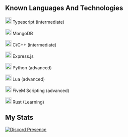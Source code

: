 

## Known Languages And Technologies
<img width="20" src="https://upload.wikimedia.org/wikipedia/commons/thumb/4/4c/Typescript_logo_2020.svg/1024px-Typescript_logo_2020.svg.png" /> Typescript (intermediate)

<img width="20" src="https://www.pngitem.com/pimgs/m/385-3850359_icon-mongodb-logo-hd-png-download.png" /> MongoDB

<img width="20" src="https://upload.wikimedia.org/wikipedia/commons/1/19/C_Logo.png" /> C/C++ (intermediate)

<img width="20" src="https://camo.githubusercontent.com/6686b9ef0e21e13c9e7c846340303765c0f36e40a0490bcad453ea9d0d433ea0/68747470733a2f2f7777772e6d656d656e746f746563682e696e2f6173736574732f696d616765732f69636f6e732f657870726573732e706e67" /> Express.js

<img width="20" src="https://upload.wikimedia.org/wikipedia/commons/thumb/c/c3/Python-logo-notext.svg/1024px-Python-logo-notext.svg.png" /> Python (advanced)

<img width="20" src="https://upload.wikimedia.org/wikipedia/commons/thumb/c/cf/Lua-Logo.svg/1024px-Lua-Logo.svg.png" /> Lua (advanced)

<img width="20" src="https://logos-world.net/wp-content/uploads/2021/03/FiveM-Logo.png" /> FiveM Scripting (advanced)

<img width="20" src="https://upload.wikimedia.org/wikipedia/commons/d/d5/Rust_programming_language_black_logo.svg" /> Rust (Learning)

## My Stats

[![Discord Presence](https://lanyard.cnrad.dev/api/907644492419571752?theme=dark&bg=492042&animated=true&hideDiscrim=false&borderRadius=20px)](https://discord.com/users/907644492419571752)
